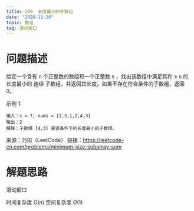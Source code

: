 ```yaml
---
title: 209. 长度最小的子数组
date: "2020-11-20"
topic: 数组
tag: 滑动窗口
---
```


# 问题描述 

给定一个含有 n 个正整数的数组和一个正整数 s ，找出该数组中满足其和 ≥ s 的长度最小的 连续 子数组，并返回其长度。如果不存在符合条件的子数组，返回 0。

示例 1:

```
输入：s = 7, nums = [2,3,1,2,4,3]
输出：2
解释：子数组 [4,3] 是该条件下的长度最小的子数组。
```


来源：力扣（LeetCode）
链接：https://leetcode-cn.com/problems/minimum-size-subarray-sum


# 解题思路

滑动窗口

时间复杂度 $O(n)$
空间复杂度 $O(1)$


